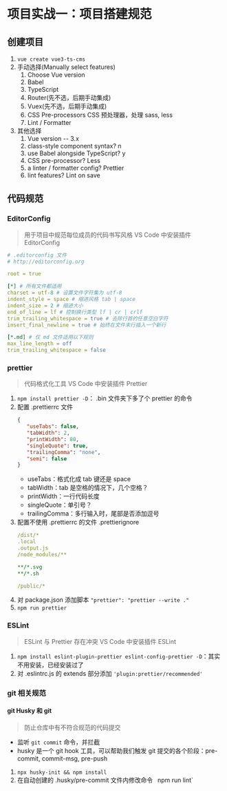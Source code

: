 <!--
 * @Author: East
 * @Date: 2021-11-24 14:42:01
 * @LastEditTime: 2021-11-24 18:03:11
 * @LastEditors: Please set LastEditors
 * @Description: 项目实战一：项目搭建规范
 * @FilePath: \forGreaterGood\vue3\31-项目实战一.md
-->
# 项目实战一：项目搭建规范
## 创建项目
1. `vue create vue3-ts-cms`
2. 手动选择(Manually select features)
   1. Choose Vue version
   2. Babel
   3. TypeScript
   4. Router(先不选，后期手动集成)
   5. Vuex(先不选，后期手动集成)
   6. CSS Pre-processors CSS 预处理器，处理 sass, less
   7. Lint / Formatter
3. 其他选择
   1. Vue version -- 3.x
   2. class-style component syntax?  n
   3. use Babel alongside TypeScript?  y
   4. CSS pre-processor?  Less
   5. a linter / formatter config?  Prettier
   6. lint features? Lint on save

## 代码规范
### EditorConfig
> 用于项目中规范每位成员的代码书写风格
VS Code 中安装插件 EditorConfig
```yaml
# .editorconfig 文件
# http://editorconfig.org

root = true

[*] # 所有文件都适用
charset = utf-8 # 设置文件字符集为 utf-8
indent_style = space # 缩进风格 tab | space
indent_size = 2 # 缩进大小
end_of_line = lf # 控制换行类型 lf | cr | crlf
trim_trailing_whitespace = true # 去除行首的任意空白字符
insert_final_newline = true # 始终在文件末行插入一个新行

[*.md] # 仅 md 文件适用以下规则
max_line_length = off
trim_trailing_whitespace = false
```

### prettier
> 代码格式化工具
VS Code 中安装插件 Prettier
1. `npm install prettier -D`： .bin 文件夹下多了个 prettier 的命令
2. 配置 .prettierrc 文件
   ```json
   {
      "useTabs": false,
      "tabWidth": 2,
      "printWidth": 80,
      "singleQuote": true,
      "trailingComma": "none",
      "semi": false
   }
   ```
   + useTabs：格式化成 tab 键还是 space
   + tabWidth：tab 是空格的情况下，几个空格？
   + printWidth：一行代码长度
   + singleQuote：单引号？
   + trailingComma：多行输入时，尾部是否添加逗号
3. 配置不使用 .prettierrc 的文件 .prettierignore
   ```yaml
   /dist/*
   .local
   .output.js
   /node_modules/**

   **/*.svg
   **/*.sh

   /public/*
   ```
4. 对 package.json 添加脚本 `"prettier": "prettier --write ."`
5. `npm run prettier`

### ESLint
> ESLint 与 Prettier 存在冲突
VS Code 中安装插件 ESLint
1. `npm install eslint-plugin-prettier eslint-config-prettier -D`：其实不用安装，已经安装过了
2. 对 .eslintrc.js 的 extends 部分添加 `'plugin:prettier/recommended'`

### git 相关规范
#### git Husky 和 git
> 防止仓库中有不符合规范的代码提交
+ 监听 `git commit` 命令，并拦截
+ husky 是一个 git hook 工具，可以帮助我们触发 git 提交的各个阶段：pre-commit, commit-msg, pre-push
1. `npx husky-init && npm install`
2. 在自动创建的 .husky/pre-commit 文件内修改命令 ` `npm run lint`

